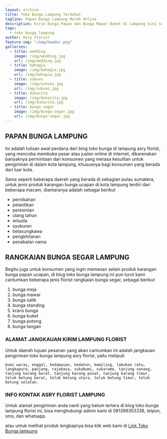 ```yaml
---
layout: archive
title: Toko Bunga Lampung Terdekat
tagline: Papan Bunga Lampung Murah Online
description: Kirim Bunga Papan dan Bunga Mawar Buket di Lampung kini semakin mudah dan simpel karena hadirnya salah satu florist lampung terbaik.
tags:
  - toko bunga lampung
author: Asry Florist
feature-img: "/img/header.png"
galleries:
  - title: wedding
    image: /img/wedding.jpg
    url: /img/wedding.jpg
  - title: bahagia
    image: /img/bahagia.jpg
    url: /img/bahagia.jpg
  - title: sukses
    image: /img/sukses.jpg
    url: /img/sukses.jpg
  - title: dukacita
    image: /img/dukacita.jpg
    url: /img/dukacita.jpg
  - title: bunga segar
    image: /img/bunga-segar.jpg
    url: /img/bunga-segar.jpg
---
```


## PAPAN BUNGA LAMPUNG
Ini adalah tulisan awal perdana dari blog toko bunga di lampung asry florist, yang mencoba membuka pasar atau jualan online di internet, dikarenakan banyaknya permintaan dari
konsumen yang merasa kesulitan untuk pengiriman di dalam kota lampung, khususnya bagi konsumen yang berada dari luar kota.

Sama seperti beberapa daerah yang berada di sebagian pulau sumatera, untuk jenis produk karangan bunga ucapan di kota lampung terdiri dari beberapa macam, diantaranya
adalah sebagai berikut
- pernikahan
- pelantikan
- peresmian
- ulang tahun
- wisuda
- syukuran
- belasungkawa
- pengkhitanan
- penabalan nama

## RANGKAIAN BUNGA SEGAR LAMPUNG

Begitu juga untuk konsumen yang ingin memesan selain produk karangan bunga papan ucapan, di blog toko bunga lampung ini pun turut kami cantumkan beberapa jenis florist rangkaian bunga segar,
sebagai berikut
1. bunga meja
2. bunga mawar
3. bunga salib
4. bunga standing
5. krans bunga
6. bunga buket
7. bunga potong
8. bunga tangan

### ALAMAT JANGKAUAN KIRIM LAMPUNG FLORIST

Untuk daerah tujuan pesanan yang akan cantumkan ini adalah jangkauan pengiriman toko bunga lampung asry florist, yaitu meliputi

```
bumi waras, enggal, kedamaian, kedaton, kemiling, labuhan ratu, langkapura, panjang, rajabasa, sukabumi, sukarame, tanjung senang, tanjung karang barat, tanjung karang pusat, tanjung karang timur, teluk betung barat, teluk betung utara, teluk betung timur, teluk betung selatan.
```

### INFO KONTAK ASRY FLORIST LAMPUNG

Untuk alamat pengiriman anda nanti yang belum tertera di blog toko bunga lampung florist ini, bisa menghubungi admin kami di 081396353338, telpon, sms, dan whatsapp.

atau untuk melihat produk lengkapnya bisa klik web kami di [Link Toko Bunga lampung](https://www.tokobungaasryflorist.com/2013/09/toko-bunga-lampung-hubungi-081396353338.html "toko bunga di lampung")
